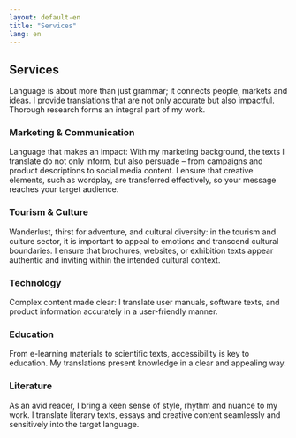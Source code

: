 ```yaml
---
layout: default-en
title: "Services"
lang: en
---
```


## Services

Language is about more than just grammar; it connects people, markets and ideas. I provide translations that are not only accurate but also impactful. Thorough research forms an integral part of my work.

### Marketing & Communication
Language that makes an impact: With my marketing background, the texts I translate do not only inform, but also persuade – from campaigns and product descriptions to social media content. I ensure that creative elements, such as wordplay, are transferred effectively, so your message reaches your target audience.

### Tourism & Culture
Wanderlust, thirst for adventure, and cultural diversity: in the tourism and culture sector, it is important to appeal to emotions and transcend cultural boundaries. I ensure that brochures, websites, or exhibition texts appear authentic and inviting within the intended cultural context.

### Technology
Complex content made clear: I translate user manuals, software texts, and product information accurately in a user-friendly manner.

### Education
From e-learning materials to scientific texts, accessibility is key to education. My translations present knowledge in a clear and appealing way.

### Literature
As an avid reader, I bring a keen sense of style, rhythm and nuance to my work. I translate literary texts, essays and creative content seamlessly and sensitively into the target language.
